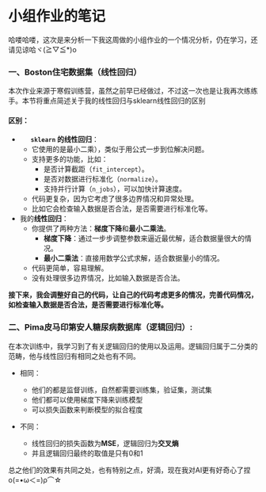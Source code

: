 # 小组作业的笔记

哈喽哈喽，这次是来分析一下我这周做的小组作业的一个情况分析，仍在学习，还请见谅哈ヾ(≧▽≦*)o



### 一、Boston住宅数据集（线性回归）

​	本次作业来源于寒假训练营，虽然之前早已经做过，不过这一次也是让我再次练练手。本节将重点简述关于我的线性回归与sklearn线性回归的区别

#### 	区别：	

- **`	sklearn` 的线性回归**：
  - 它使用的是最小二乘），类似于用公式一步到位解决问题。
  - 支持更多的功能，比如：
    - 是否计算截距（`fit_intercept`）。
    - 是否对数据进行标准化（`normalize`）。
    - 支持并行计算（`n_jobs`），可以加快计算速度。
  - 代码更复杂，因为它考虑了很多边界情况和异常处理。
  - 比如它会检查输入数据是否合法，是否需要进行标准化等。
- 我的**线性回归**：
  - 你提供了两种方法：**梯度下降**和**最小二乘法**。
    - **梯度下降**：通过一步步调整参数来逼近最优解，适合数据量很大的情况。
    - **最小二乘法**：直接用数学公式求解，适合数据量小的情况。
  - 代码更简单，容易理解。
  - 没有处理很多边界情况，比如输入数据是否合法。

​	**接下来，我会调整好自己的代码，让自己的代码考虑更多的情况，完善代码情况，如检查输入数据是否合法，是否需要进行标准化等。**

### 二、Pima皮马印第安人糖尿病数据库（逻辑回归）:

​	在本次训练中，我学习到了有关逻辑回归的使用以及运用。逻辑回归属于二分类的范畴，他与线性回归有相同之处也有不同。

- 相同：
  - 他们的都是监督训练，自然都需要训练集，验证集，测试集
  - 他们都可以使用梯度下降来训练模型
  - 可以损失函数来判断模型的拟合程度

- 不同：
  - 线性回归的损失函数为**MSE**，逻辑回归为**交叉熵**
  - 并且逻辑回归最终的取值是只有0和1

​	总之他们的效果有共同之处，也有特别之点，好滴，现在我对AI更有好奇心了捏ο(=•ω＜=)ρ⌒☆
